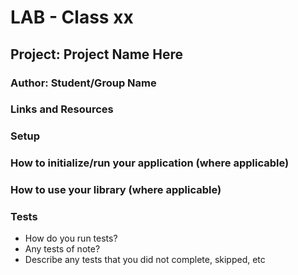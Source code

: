 # LAB - Class xx
## Project: Project Name Here
### Author: Student/Group Name
### Links and Resources
<!-- back-end server url (when applicable)
front-end application (when applicable) -->
### Setup
<!-- .env requirements (where applicable)
i.e.

PORT - Port Number
DATABASE_URL - URL to the running Postgres instance/db -->
### How to initialize/run your application (where applicable)
<!-- e.g. python main.py -->
### How to use your library (where applicable)
### Tests
* How do you run tests?
* Any tests of note?
* Describe any tests that you did not complete, skipped, etc